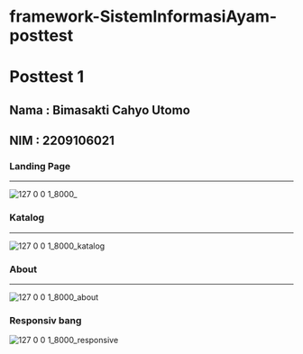 # framework-SistemInformasiAyam-posttest
# **Posttest 1**
## Nama : Bimasakti Cahyo Utomo
## NIM  : 2209106021
### Landing Page 
---
![127 0 0 1_8000_](https://github.com/user-attachments/assets/62b98706-540e-4e10-932d-2acdb6a36b0e)

### Katalog 
---
![127 0 0 1_8000_katalog](https://github.com/user-attachments/assets/b038cd58-b9ce-414c-8e76-3a293c042496)

### About 
---
![127 0 0 1_8000_about](https://github.com/user-attachments/assets/78e86fb1-bf63-4eef-b5c7-7a8c54237884)


### Responsiv bang
![127 0 0 1_8000_responsive](https://github.com/user-attachments/assets/82878977-3ca8-460a-a820-ba7afd1a3db4)
